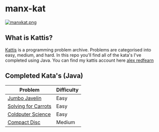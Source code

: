 # manx-kat
[![manxkat.png](https://i.postimg.cc/5NgJBYV1/manxkat.png)](https://postimg.cc/KR1CFYjs)

## What is Kattis?
[Kattis](https://open.kattis.com/) is a programming problem archive. Problems are categorised into easy, medium, and hard. In this repo you'll find all of the kata's I've completed using Java. You can find my kattis account here [alex redfearn](https://open.kattis.com/users/alex-redfearn)

## Completed Kata's (Java)
|Problem            |Difficulty|
| ----------------- | -------- |
|[Jumbo Javelin](https://open.kattis.com/problems/jumbojavelin)     |Easy      |
|[Solving for Carrots](https://open.kattis.com/problems/carrots)    |Easy      |
|[Coldputer Science](https://open.kattis.com/problems/cold)         |Easy      |
|[Compact Disc](https://open.kattis.com/problems/cd)                |Medium    |
